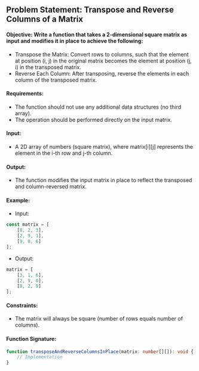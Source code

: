 ## Problem Statement: Transpose and Reverse Columns of a Matrix

#### Objective: Write a function that takes a 2-dimensional square matrix as input and modifies it in place to achieve the following:

- Transpose the Matrix: Convert rows to columns, such that the element at position (i, j) in the original matrix becomes the element at position (j, i) in the transposed matrix.
- Reverse Each Column: After transposing, reverse the elements in each column of the transposed matrix.

#### Requirements:

- The function should not use any additional data structures (no third array).
- The operation should be performed directly on the input matrix.

#### Input:

- A 2D array of numbers (square matrix), where matrix[i][j] represents the element in the i-th row and j-th column.

#### Output:

- The function modifies the input matrix in place to reflect the transposed and column-reversed matrix.

#### Example:

- Input:

```typescript
const matrix = [
    [8, 2, 3],
    [2, 9, 1],
    [9, 0, 6]
];
```

- Output:

```typescript
matrix = [
    [3, 1, 6],
    [2, 9, 0],
    [8, 2, 9]
];
```

#### Constraints:

- The matrix will always be square (number of rows equals number of columns).

#### Function Signature:

```typescript
function transposeAndReverseColumnsInPlace(matrix: number[][]): void {
    // Implementation
}
```

